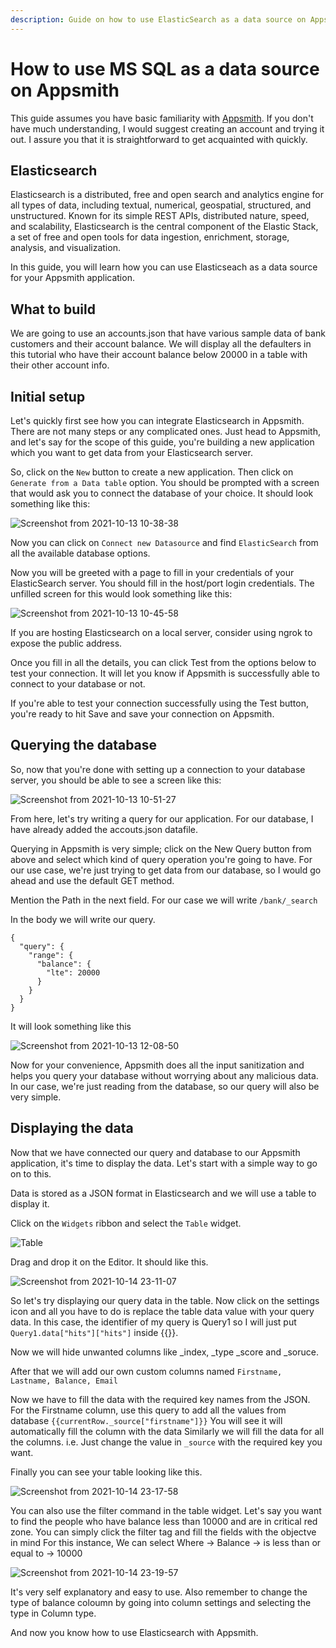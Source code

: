 ```yaml
---
description: Guide on how to use ElasticSearch as a data source on Appsmith
---
```


# How to use MS SQL as a data source on Appsmith

This guide assumes you have basic familiarity with [Appsmith](https://www.appsmith.com/). If you don't have much understanding, I would suggest creating an account and trying it out. I assure you that it is straightforward to get acquainted with quickly.

## Elasticsearch

Elasticsearch is a distributed, free and open search and analytics engine for all types of data, including textual, numerical, geospatial, structured, and unstructured. Known for its simple REST APIs, distributed nature, speed, and scalability, Elasticsearch is the central component of the Elastic Stack, a set of free and open tools for data ingestion, enrichment, storage, analysis, and visualization.

In this guide, you will learn how you can use Elasticseach as a data source for your Appsmith application.

## What to build

We are going to use an accounts.json that have various sample data of bank customers and their account balance. We will display all the defaulters in this tutorial who have their account balance below 20000 in a table with their other account info.

## Initial setup

Let's quickly first see how you can integrate Elasticsearch in Appsmith. There are not many steps or any complicated ones. Just head to Appsmith, and let's say for the scope of this guide, you're building a new application which you want to get data from your Elasticsearch server.

So,  click on the `New` button to create a new application. Then click on `Generate from a Data table` option. You should be prompted with a screen that would ask you to connect the database of your choice. It should look something like this:


![Screenshot from 2021-10-13 10-38-38](https://user-images.githubusercontent.com/67036708/137070965-6a3bbe4f-844b-47e9-b458-0b7bd2d54f1f.png)


Now you can click on `Connect new Datasource` and find `ElasticSearch` from all the available database options.

Now you will be greeted with a page to fill in your credentials of your ElasticSearch server. You should fill in the host/port login credentials. The unfilled screen for this would look something like this:


![Screenshot from 2021-10-13 10-45-58](https://user-images.githubusercontent.com/67036708/137071755-ce5f3137-e011-4aee-a819-dbca747911bc.png)


If you are hosting Elasticsearch on a local server, consider using ngrok to expose the public address.

Once you fill in all the details, you can click Test from the options below to test your connection. It will let you know if Appsmith is successfully able to connect to your database or not.

If you're able to test your connection successfully using the Test button, you're ready to hit Save and save your connection on Appsmith.

## Querying the database
So, now that you're done with setting up a connection to your database server, you should be able to see a screen like this:


![Screenshot from 2021-10-13 10-51-27](https://user-images.githubusercontent.com/67036708/137072021-c84a0d04-97e1-48ce-85fc-2744217925f8.png)


From here, let's try writing a query for our application. For our database, I have already added the accouts.json datafile.

Querying in Appsmith is very simple; click on the New Query button from above and select which kind of query operation you're going to have. For our use case, we're just trying to get data from our database, so I would go ahead and use the default GET method.

Mention the Path in the next field. For our case we will write
`/bank/_search`

In the body we will write our query. 
```text
{
  "query": {
    "range": {
      "balance": {
        "lte": 20000
      }
    }
  }
}
```
It will look something like this 


![Screenshot from 2021-10-13 12-08-50](https://user-images.githubusercontent.com/67036708/137080521-a0ab5adb-f335-4982-acf6-9a02bb3458a5.png)


Now for your convenience, Appsmith does all the input sanitization and helps you query your database without worrying about any malicious data. In our case, we're just reading from the database, so our query will also be very simple.                                                                                                                      

## Displaying the data
Now that we have connected our query and database to our Appsmith application, it's time to display the data. Let's start with a simple way to go on to this.

Data is stored as a JSON format in Elasticsearch and we will use a table to display it.

Click on the `Widgets` ribbon and select the `Table` widget.


![Table](https://user-images.githubusercontent.com/67036708/137368349-e7df11a3-b15a-4ad5-a1fd-17003afd03de.png)


Drag and drop it on the Editor.
It should like this.


![Screenshot from 2021-10-14 23-11-07](https://user-images.githubusercontent.com/67036708/137368727-4a486da2-7a26-4974-94ac-e12c42e2ea7c.png)


So let's try displaying our query data in the table. Now click on the settings icon and all you have to do is replace the table data value with your query data. In this case, the identifier of my query is Query1 so I will just put `Query1.data["hits"]["hits"]` inside {{}}.

Now we will hide unwanted columns like _index, _type _score and _soruce. 

After that we will add our own custom columns named
`Firstname, Lastname, Balance, Email`

Now we have to fill the data with the required key names from the JSON. 
For the Firstname column, use this query to add all the values from database `{{currentRow._source["firstname"]}}`
You will see it will automatically fill the column with the data
Similarly we will fill the data for all the columns. i.e. Just change the value in `_source` with the required key you want.

Finally you can see your table looking like this.


![Screenshot from 2021-10-14 23-17-58](https://user-images.githubusercontent.com/67036708/137369695-78a81164-de4a-4b1b-98e6-3eb04dddfff3.png)


You can also use the filter command in the table widget. Let's say you want to find the people who have balance less than 10000 and are in critical red zone. You can simply click the filter tag and fill the fields with the objectve in mind
For this instance, We can select
Where -> Balance -> is less than or equal to -> 10000


![Screenshot from 2021-10-14 23-19-57](https://user-images.githubusercontent.com/67036708/137370192-61f01a56-de55-4464-b031-242cb61fbf9e.png)


It's very self explanatory and easy to use. Also remember to change the type of balance coloumn by going into column settings and selecting the type in Column type.

And now you know how to use Elasticsearch with Appsmith. 


